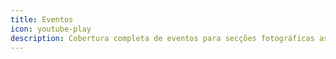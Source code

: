 ```yaml
---
title: Eventos
icon: youtube-play
description: Cobertura completa de eventos para secções fotográficas assim como filmagens. Desde anivarsários, graduações e casamentos, entre mais outros tipos de eventos qualquer que seja o seu porte
---
```


